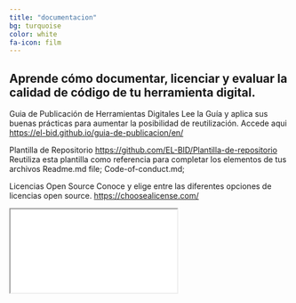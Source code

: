 ```yaml
---
title: "documentacion"
bg: turquoise
color: white
fa-icon: film
---
```

## Aprende cómo documentar, licenciar y evaluar la calidad de código de tu herramienta digital. 

Guia de Publicación de Herramientas Digitales 
Lee la Guía y aplica sus buenas prácticas para aumentar la posibilidad de reutilización. 
Accede aqui https://el-bid.github.io/guia-de-publicacion/en/ 

Plantilla de Repositorio
https://github.com/EL-BID/Plantilla-de-repositorio
Reutiliza esta plantilla como referencia para completar los elementos de tus archivos Readme.md file; Code-of-conduct.md; 
  
Licencias Open Source 
Conoce y elige entre las diferentes opciones de licencias open source. 
https://choosealicense.com/



<div class="icontain"><iframe src="//www.youtube.com/embed/8yis7GzlXNM" allowfullscreen></iframe></div>
